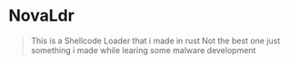 # NovaLdr
> This is a Shellcode Loader that i made in rust
  Not the best one just something i made while learing some malware development

